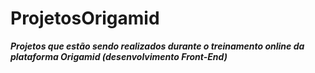 # ProjetosOrigamid
 *__Projetos que estão sendo realizados durante o treinamento online da plataforma Origamid (desenvolvimento Front-End)__*
